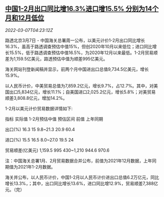 <!--1646627462000-->
[中国1-2月出口同比增16.3%进口增15.5% 分别为14个月和12月低位](https://cn.reuters.com/article/china-feb-trade-figures-0307-mon-idCNKBS2L40AU)
------

<div><i>2022-03-07T04:23:12Z</i></div><p>路透北京3月7日 - 中国海关总署周一公布，以美元计价1-2月出口同比增长16.3%，虽高于路透调查预估中值15%，但创2020年10月以来低位；进口同比增长15.5%，低于路透调查预估中值16.5%，为2020年12月以来最低。1-2月贸易顺差为1,159.5亿美元，路透预估中值为顺差995亿美元。</p><p>海关网站刊登新闻稿并显示，前两个月中国进出口总值9,734.5亿美元，增长15.9%。</p><p>以人民币计价，中美贸易总值为7,859.2亿元，增长9.7%，占12.7%。其中，对美国出口5,834亿元，增长11.1%；自美国进口2,025.2亿元，增长5.8%；对美贸易顺差3,808.8亿元，增加14.2%。</p><p>1-2月以美元计价贸易数据详情如下:</p><p>指标 实际值 1-2月预估中值 预估区间 前值 上年同期</p><p>出口(%) 16.3 15 9.8~21.3 20.9 60.4</p><p>进口(%) 15.5 16.5 8.0~27.0 19.5 24</p><p>贸易顺差(亿美元) 1,159.5 995 430~1,210 944.6 970.6</p><p>注：中国海关总署1月、2月贸易数据合并公布，前值为2021年12月数据，上年同期值为2021年1-2月数据。</p><p>海关并公布，以人民币计价，中国1-2月以人民币计价进出口总值6.2万亿元，同比增长13.3%，；其中，出口同比增长13.6%，进口同比增12.9%，贸易顺差7,388亿元。（完）</p>
